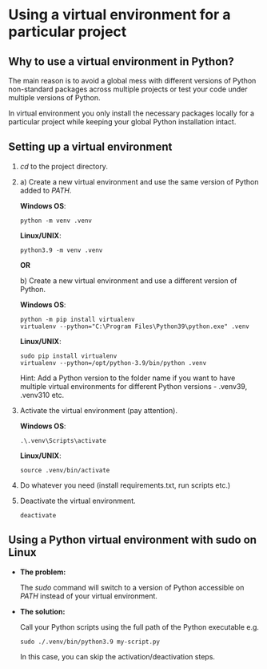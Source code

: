 Using a virtual environment for a particular project
=======================================================

Why to use a virtual environment in Python?
-------------------------------------------

The main reason is to avoid a global mess with different versions of Python non-standard packages across multiple projects or test your code under multiple versions of Python.

In virtual environment you only install the necessary packages locally for a particular project while keeping your global Python installation intact.


Setting up a virtual environment
--------------------------------

1. _cd_ to the project directory.
2. a) Create a new virtual environment and use the same version of Python added to _PATH_.

    __Windows OS__:
    ```shell
    python -m venv .venv
    ```

    __Linux/UNIX__:
    ```shell
    python3.9 -m venv .venv
    ```

    __OR__

    b) Create a new virtual environment and use a different version of Python.

    __Windows OS__:
    ```shell
    python -m pip install virtualenv
    virtualenv --python="C:\Program Files\Python39\python.exe" .venv
    ```

    __Linux/UNIX__:
    ```shell
    sudo pip install virtualenv
    virtualenv --python=/opt/python-3.9/bin/python .venv
    ```
    
    Hint: Add a Python version to the folder name if you want to have multiple virtual environments for different Python versions - .venv39, .venv310 etc.

3. Activate the virtual environment (pay attention).

    __Windows OS__:
    ```shell
    .\.venv\Scripts\activate
    ```

    __Linux/UNIX__:
    ```shell
    source .venv/bin/activate
    ```

4. Do whatever you need (install requirements.txt, run scripts etc.)
5. Deactivate the virtual environment.
    ```shell
    deactivate
    ```

Using a Python virtual environment with sudo on Linux
-----------------------------------------------------

* __The problem:__

    The _sudo_ command will switch to a version of Python accessible on _PATH_ instead of your virtual environment.


* __The solution:__

    Call your Python scripts using the full path of the Python executable e.g.
    ```shell
    sudo ./.venv/bin/python3.9 my-script.py
    ```

    In this case, you can skip the activation/deactivation steps.
